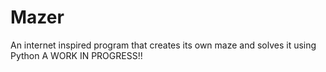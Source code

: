 # Mazer
An internet inspired program that creates its own maze and solves it using Python
A WORK IN PROGRESS!!
